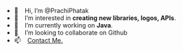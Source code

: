 - 👋  &ensp; Hi, I’m @PrachiPhatak
- 👀  &ensp; I’m interested in <b>creating new libraries, logos, APIs</b>.
- 🌱  &ensp; I’m currently working on <b>Java</b>.
- 💞️  &ensp; I’m looking to collaborate on Github
- 📫  &ensp; <a href="https://prachipersonal.github.io/Portfolio/"> Contact Me.</a>

<!---
PrachiPhatak/PrachiPhatak is a ✨ special ✨ repository because its `README.md` (this file) appears on your GitHub profile.
You can click the Preview link to take a look at your changes.
--->
